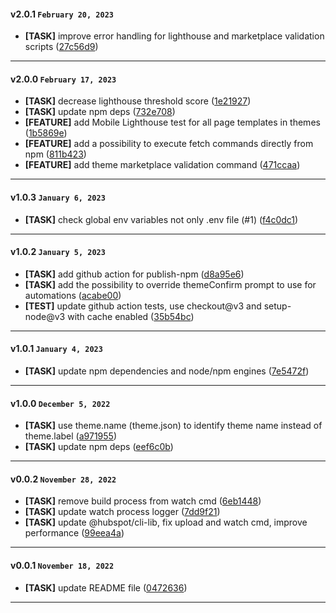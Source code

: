 
#### v2.0.1 `February 20, 2023`

- **[TASK]** improve error handling for lighthouse and marketplace validation scripts ([27c56d9](https://github.com/Resultify/hubspot-cms-lib/commit/27c56d9))

***

#### v2.0.0 `February 17, 2023`

- **[TASK]** decrease lighthouse threshold score ([1e21927](https://github.com/Resultify/hubspot-cms-lib/commit/1e21927))
- **[TASK]** update npm deps ([732e708](https://github.com/Resultify/hubspot-cms-lib/commit/732e708))
- **[FEATURE]** add Mobile Lighthouse test for all page templates in themes ([1b5869e](https://github.com/Resultify/hubspot-cms-lib/commit/1b5869e))
- **[FEATURE]** add a possibility to execute fetch commands directly from npm ([811b423](https://github.com/Resultify/hubspot-cms-lib/commit/811b423))
- **[FEATURE]** add theme marketplace validation command ([471ccaa](https://github.com/Resultify/hubspot-cms-lib/commit/471ccaa))

***

#### v1.0.3 `January 6, 2023`

- **[TASK]** check global env variables not only .env file (#1) ([f4c0dc1](https://github.com/Resultify/hubspot-cms-lib/commit/f4c0dc1))

***

#### v1.0.2 `January 5, 2023`

- **[TASK]** add github action for publish-npm ([d8a95e6](https://github.com/Resultify/hubspot-cms-lib/commit/d8a95e6))
- **[TASK]** add the possibility to override themeConfirm prompt to use for automations ([acabe00](https://github.com/Resultify/hubspot-cms-lib/commit/acabe00))
- **[TEST]** update github action tests, use checkout@v3 and setup-node@v3 with cache enabled ([35b54bc](https://github.com/Resultify/hubspot-cms-lib/commit/35b54bc))

***

#### v1.0.1 `January 4, 2023`

- **[TASK]** update npm dependencies and node/npm engines ([7e5472f](https://github.com/Resultify/hubspot-cms-lib/commit/7e5472f))

***

#### v1.0.0 `December 5, 2022`

- **[TASK]** use theme.name (theme.json) to identify theme name instead of theme.label ([a971955](https://github.com/Resultify/hubspot-cms-lib/commit/a971955))
- **[TASK]** update npm deps ([eef6c0b](https://github.com/Resultify/hubspot-cms-lib/commit/eef6c0b))

***

#### v0.0.2 `November 28, 2022`

- **[TASK]** remove build process from watch cmd ([6eb1448](https://github.com/Resultify/hubspot-cms-lib/commit/6eb1448))
- **[TASK]** update watch process logger ([7dd9f21](https://github.com/Resultify/hubspot-cms-lib/commit/7dd9f21))
- **[TASK]** update @hubspot/cli-lib, fix upload and watch cmd, improve performance ([99eea4a](https://github.com/Resultify/hubspot-cms-lib/commit/99eea4a))

***

#### v0.0.1 `November 18, 2022`

- **[TASK]** update README file ([0472636](https://github.com/Resultify/hubspot-cms-lib/commit/0472636))

***
